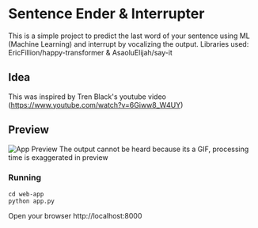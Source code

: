 # Sentence Ender & Interrupter
This is a simple project to predict the last word of your sentence using ML (Machine Learning) and interrupt by vocalizing the output. Libraries used: EricFillion/happy-transformer & AsaoluElijah/say-it

## Idea
This was inspired by Tren Black's youtube video (https://www.youtube.com/watch?v=6Giww8_W4UY)

## Preview
![App Preview](preview.gif)
The output cannot be heard because its a GIF, processing time is exaggerated in preview

### Running

```
cd web-app
python app.py
```

Open your browser http://localhost:8000


